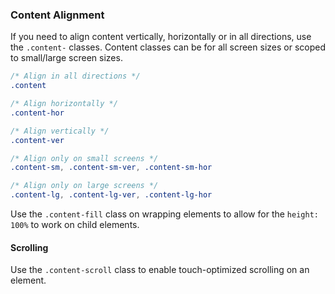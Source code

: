 ### Content Alignment

If you need to align content vertically, horizontally or in all directions, use the `.content-` classes. Content classes can be for all screen sizes or scoped to small/large screen sizes.

```css
/* Align in all directions */
.content

/* Align horizontally */
.content-hor

/* Align vertically */
.content-ver

/* Align only on small screens */
.content-sm, .content-sm-ver, .content-sm-hor

/* Align only on large screens */
.content-lg, .content-lg-ver, .content-lg-hor
```

Use the `.content-fill` class on wrapping elements to allow for the `height: 100%` to work on child elements.

#### Scrolling

Use the `.content-scroll` class to enable touch-optimized scrolling on an element.
